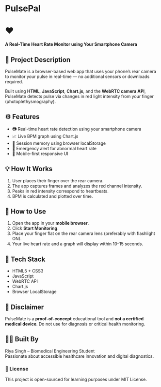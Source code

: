 # PulsePal
# ❤️

**A Real-Time Heart Rate Monitor using Your Smartphone Camera**

## 🔬 Project Description
PulseMate is a browser-based web app that uses your phone’s rear camera to monitor your pulse in real-time — no additional sensors or downloads required.

Built using **HTML**, **JavaScript**, **Chart.js**, and the **WebRTC camera API**, PulseMate detects pulse via changes in red light intensity from your finger (photoplethysmography).

## ⚙️ Features

- 📷 Real-time heart rate detection using your smartphone camera
- 📈 Live BPM graph using Chart.js
- 💾 Session memory using browser localStorage
- 🚨 Emergency alert for abnormal heart rate
- 📱 Mobile-first responsive UI

## 💡 How It Works

1. User places their finger over the rear camera.
2. The app captures frames and analyzes the red channel intensity.
3. Peaks in red intensity correspond to heartbeats.
4. BPM is calculated and plotted over time.

## 📲 How to Use

1. Open the app in your **mobile browser**.
2. Click **Start Monitoring**.
3. Place your finger flat on the rear camera lens (preferably with flashlight ON).
4. Your live heart rate and a graph will display within 10–15 seconds.

## 🧪 Tech Stack

- HTML5 + CSS3
- JavaScript
- WebRTC API
- Chart.js
- Browser LocalStorage

## 🚨 Disclaimer

PulseMate is a **proof-of-concept** educational tool and **not a certified medical device**. Do not use for diagnosis or critical health monitoring.

## 👩‍⚕️ Built By

Riya Singh – Biomedical Engineering Student  
Passionate about accessible healthcare innovation and digital diagnostics.



### 📎 License
This project is open-sourced for learning purposes under MIT License.


